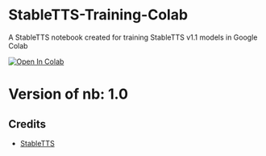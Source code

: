 # StableTTS-Training-Colab
A StableTTS notebook created for training StableTTS v1.1 models in Google Colab

[![Open In Colab](https://colab.research.google.com/assets/colab-badge.svg)](https://colab.research.google.com/github/usamireko/StableTTS-Training-Colab/blob/main/StableTTS_Training.ipynb)


# Version of nb: 1.0


## Credits
+ [StableTTS](https://github.com/KdaiP/StableTTS)

